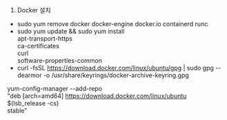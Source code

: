 

1. Docker 설치 
  + sudo yum remove docker docker-engine docker.io containerd runc
  + sudo yum update && sudo yum install \
      apt-transport-https \
      ca-certificates \
      curl \
     software-properties-common
  + curl -fsSL https://download.docker.com/linux/ubuntu/gpg | sudo gpg --dearmor -o /usr/share/keyrings/docker-archive-keyring.gpg


yum-config-manager  --add-repo \
 "deb [arch=amd64] https://download.docker.com/linux/ubuntu \
   $(lsb_release -cs) \
   stable"

